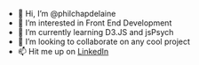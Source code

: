 - 👋 Hi, I’m @philchapdelaine
- 👀 I’m interested in Front End Development
- 🌱 I’m currently learning D3.JS and jsPsych
- 💞️ I’m looking to collaborate on any cool project
- 📫 Hit me up on [LinkedIn](https://www.linkedin.com/in/philippe-chapdelaine-b63561185/) 

<!---
philchapdelaine/philchapdelaine is a ✨ special ✨ repository because its `README.md` (this file) appears on your GitHub profile.
You can click the Preview link to take a look at your changes.
--->
